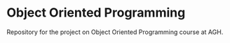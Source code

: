 # Object Oriented Programming
Repository for the project on Object Oriented Programming course at AGH.
